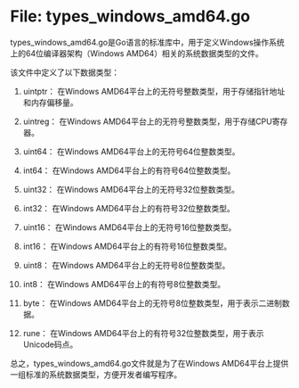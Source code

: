 # File: types_windows_amd64.go

types_windows_amd64.go是Go语言的标准库中，用于定义Windows操作系统上的64位编译器架构（Windows AMD64）相关的系统数据类型的文件。

该文件中定义了以下数据类型：

1. uintptr： 在Windows AMD64平台上的无符号整数类型，用于存储指针地址和内存偏移量。

2. uintreg： 在Windows AMD64平台上的无符号整数类型，用于存储CPU寄存器。

3. uint64： 在Windows AMD64平台上的无符号64位整数类型。

4. int64： 在Windows AMD64平台上的有符号64位整数类型。

5. uint32： 在Windows AMD64平台上的无符号32位整数类型。

6. int32： 在Windows AMD64平台上的有符号32位整数类型。

7. uint16： 在Windows AMD64平台上的无符号16位整数类型。

8. int16： 在Windows AMD64平台上的有符号16位整数类型。

9. uint8： 在Windows AMD64平台上的无符号8位整数类型。

10. int8： 在Windows AMD64平台上的有符号8位整数类型。

11. byte： 在Windows AMD64平台上的无符号8位整数类型，用于表示二进制数据。

12. rune： 在Windows AMD64平台上的有符号32位整数类型，用于表示Unicode码点。

总之，types_windows_amd64.go文件就是为了在Windows AMD64平台上提供一组标准的系统数据类型，方便开发者编写程序。

